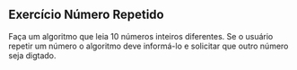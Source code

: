 ## Exercício Número Repetido
Faça um algoritmo que leia 10 números inteiros diferentes. Se o usuário repetir um número o algoritmo deve informá-lo e solicitar que outro número seja digtado.